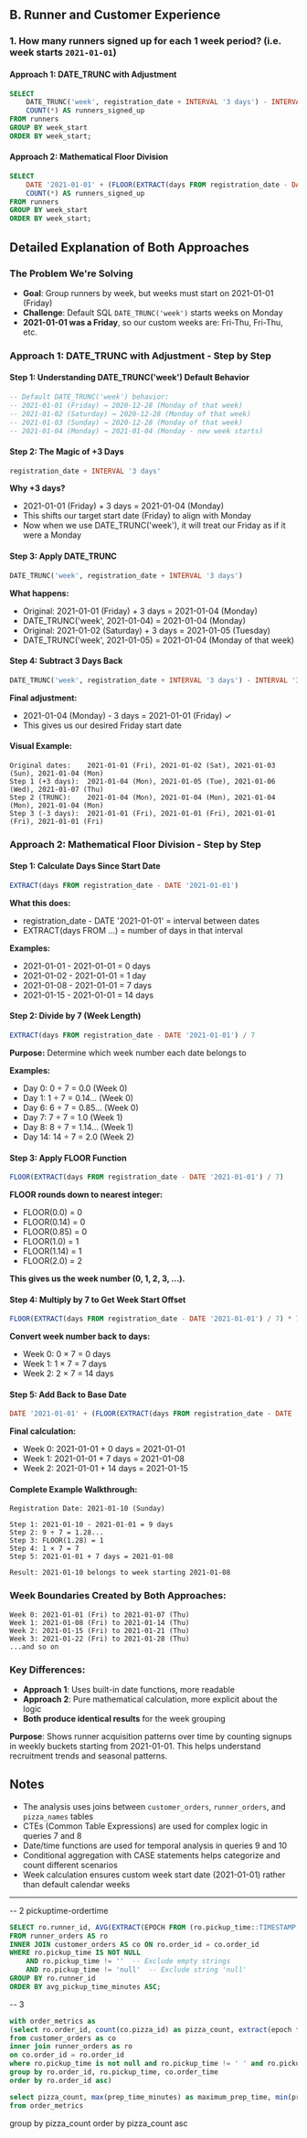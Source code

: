 ## B. Runner and Customer Experience

### 1. How many runners signed up for each 1 week period? (i.e. week starts `2021-01-01`)

#### Approach 1: DATE_TRUNC with Adjustment
```sql
SELECT 
    DATE_TRUNC('week', registration_date + INTERVAL '3 days') - INTERVAL '3 days' AS week_start,
    COUNT(*) AS runners_signed_up
FROM runners
GROUP BY week_start
ORDER BY week_start;
```

#### Approach 2: Mathematical Floor Division
```sql
SELECT 
    DATE '2021-01-01' + (FLOOR(EXTRACT(days FROM registration_date - DATE '2021-01-01') / 7) * 7) AS week_start,
    COUNT(*) AS runners_signed_up
FROM runners
GROUP BY week_start
ORDER BY week_start;
```

## Detailed Explanation of Both Approaches

### The Problem We're Solving
- **Goal**: Group runners by week, but weeks must start on 2021-01-01 (Friday)
- **Challenge**: Default SQL `DATE_TRUNC('week')` starts weeks on Monday
- **2021-01-01 was a Friday**, so our custom weeks are: Fri-Thu, Fri-Thu, etc.

### Approach 1: DATE_TRUNC with Adjustment - Step by Step

#### Step 1: Understanding DATE_TRUNC('week') Default Behavior
```sql
-- Default DATE_TRUNC('week') behavior:
-- 2021-01-01 (Friday) → 2020-12-28 (Monday of that week)
-- 2021-01-02 (Saturday) → 2020-12-28 (Monday of that week)  
-- 2021-01-03 (Sunday) → 2020-12-28 (Monday of that week)
-- 2021-01-04 (Monday) → 2021-01-04 (Monday - new week starts)
```

#### Step 2: The Magic of +3 Days
```sql
registration_date + INTERVAL '3 days'
```
**Why +3 days?**
- 2021-01-01 (Friday) + 3 days = 2021-01-04 (Monday)
- This shifts our target start date (Friday) to align with Monday
- Now when we use DATE_TRUNC('week'), it will treat our Friday as if it were a Monday

#### Step 3: Apply DATE_TRUNC
```sql
DATE_TRUNC('week', registration_date + INTERVAL '3 days')
```
**What happens:**
- Original: 2021-01-01 (Friday) + 3 days = 2021-01-04 (Monday)
- DATE_TRUNC('week', 2021-01-04) = 2021-01-04 (Monday)
- Original: 2021-01-02 (Saturday) + 3 days = 2021-01-05 (Tuesday)
- DATE_TRUNC('week', 2021-01-05) = 2021-01-04 (Monday of that week)

#### Step 4: Subtract 3 Days Back
```sql
DATE_TRUNC('week', registration_date + INTERVAL '3 days') - INTERVAL '3 days'
```
**Final adjustment:**
- 2021-01-04 (Monday) - 3 days = 2021-01-01 (Friday) ✓
- This gives us our desired Friday start date

#### Visual Example:
```
Original dates:    2021-01-01 (Fri), 2021-01-02 (Sat), 2021-01-03 (Sun), 2021-01-04 (Mon)
Step 1 (+3 days):  2021-01-04 (Mon), 2021-01-05 (Tue), 2021-01-06 (Wed), 2021-01-07 (Thu)
Step 2 (TRUNC):    2021-01-04 (Mon), 2021-01-04 (Mon), 2021-01-04 (Mon), 2021-01-04 (Mon)
Step 3 (-3 days):  2021-01-01 (Fri), 2021-01-01 (Fri), 2021-01-01 (Fri), 2021-01-01 (Fri)
```

### Approach 2: Mathematical Floor Division - Step by Step

#### Step 1: Calculate Days Since Start Date
```sql
EXTRACT(days FROM registration_date - DATE '2021-01-01')
```
**What this does:**
- registration_date - DATE '2021-01-01' = interval between dates
- EXTRACT(days FROM ...) = number of days in that interval

**Examples:**
- 2021-01-01 - 2021-01-01 = 0 days
- 2021-01-02 - 2021-01-01 = 1 day
- 2021-01-08 - 2021-01-01 = 7 days
- 2021-01-15 - 2021-01-01 = 14 days

#### Step 2: Divide by 7 (Week Length)
```sql
EXTRACT(days FROM registration_date - DATE '2021-01-01') / 7
```
**Purpose:** Determine which week number each date belongs to

**Examples:**
- Day 0: 0 ÷ 7 = 0.0 (Week 0)
- Day 1: 1 ÷ 7 = 0.14... (Week 0)
- Day 6: 6 ÷ 7 = 0.85... (Week 0)
- Day 7: 7 ÷ 7 = 1.0 (Week 1)
- Day 8: 8 ÷ 7 = 1.14... (Week 1)
- Day 14: 14 ÷ 7 = 2.0 (Week 2)

#### Step 3: Apply FLOOR Function
```sql
FLOOR(EXTRACT(days FROM registration_date - DATE '2021-01-01') / 7)
```
**FLOOR rounds down to nearest integer:**
- FLOOR(0.0) = 0
- FLOOR(0.14) = 0
- FLOOR(0.85) = 0
- FLOOR(1.0) = 1
- FLOOR(1.14) = 1
- FLOOR(2.0) = 2

**This gives us the week number (0, 1, 2, 3, ...).**

#### Step 4: Multiply by 7 to Get Week Start Offset
```sql
FLOOR(EXTRACT(days FROM registration_date - DATE '2021-01-01') / 7) * 7
```
**Convert week number back to days:**
- Week 0: 0 × 7 = 0 days
- Week 1: 1 × 7 = 7 days
- Week 2: 2 × 7 = 14 days

#### Step 5: Add Back to Base Date
```sql
DATE '2021-01-01' + (FLOOR(EXTRACT(days FROM registration_date - DATE '2021-01-01') / 7) * 7)
```
**Final calculation:**
- Week 0: 2021-01-01 + 0 days = 2021-01-01
- Week 1: 2021-01-01 + 7 days = 2021-01-08
- Week 2: 2021-01-01 + 14 days = 2021-01-15

#### Complete Example Walkthrough:
```
Registration Date: 2021-01-10 (Sunday)

Step 1: 2021-01-10 - 2021-01-01 = 9 days
Step 2: 9 ÷ 7 = 1.28...
Step 3: FLOOR(1.28) = 1
Step 4: 1 × 7 = 7
Step 5: 2021-01-01 + 7 days = 2021-01-08

Result: 2021-01-10 belongs to week starting 2021-01-08
```

### Week Boundaries Created by Both Approaches:
```
Week 0: 2021-01-01 (Fri) to 2021-01-07 (Thu)
Week 1: 2021-01-08 (Fri) to 2021-01-14 (Thu)  
Week 2: 2021-01-15 (Fri) to 2021-01-21 (Thu)
Week 3: 2021-01-22 (Fri) to 2021-01-28 (Thu)
...and so on
```

### Key Differences:
- **Approach 1**: Uses built-in date functions, more readable
- **Approach 2**: Pure mathematical calculation, more explicit about the logic
- **Both produce identical results** for the week grouping

**Purpose**: Shows runner acquisition patterns over time by counting signups in weekly buckets starting from 2021-01-01. This helps understand recruitment trends and seasonal patterns.

## Notes

- The analysis uses joins between `customer_orders`, `runner_orders`, and `pizza_names` tables
- CTEs (Common Table Expressions) are used for complex logic in queries 7 and 8
- Date/time functions are used for temporal analysis in queries 9 and 10
- Conditional aggregation with CASE statements helps categorize and count different scenarios
- Week calculation ensures custom week start date (2021-01-01) rather than default calendar weeks



----------------------
-- 2 pickuptime-ordertime
```sql
SELECT ro.runner_id, AVG(EXTRACT(EPOCH FROM (ro.pickup_time::TIMESTAMP - co.order_time))/60) AS avg_pickup_time_minutes
FROM runner_orders AS ro
INNER JOIN customer_orders AS co ON ro.order_id = co.order_id
WHERE ro.pickup_time IS NOT NULL
    AND ro.pickup_time != ''  -- Exclude empty strings
    AND ro.pickup_time != 'null'  -- Exclude string 'null'
GROUP BY ro.runner_id
ORDER BY avg_pickup_time_minutes ASC;
```

-- 3
```sql
with order_metrics as 
(select ro.order_id, count(co.pizza_id) as pizza_count, extract(epoch from (ro.pickup_time::timestamp - co.order_time))/60 as prep_time_minutes
from customer_orders as co
inner join runner_orders as ro
on co.order_id = ro.order_id
where ro.pickup_time is not null and ro.pickup_time != ' ' and ro.pickup_time != 'null'
group by ro.order_id, ro.pickup_time, co.order_time
order by ro.order_id asc)

select pizza_count, max(prep_time_minutes) as maximum_prep_time, min(prep_time_minutes) as minimum_prep_time, avg(prep_time_minutes) as average_prep_time, stddev(prep_time_minutes) as standard_deviation_prep_time
from order_metrics
```
group by pizza_count
order by pizza_count asc

